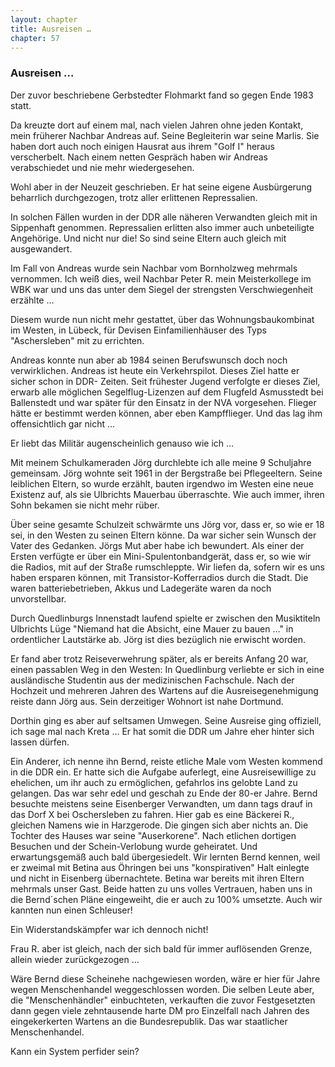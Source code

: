 ```yaml
---  
layout: chapter
title: Ausreisen …
chapter: 57
---  
```


### Ausreisen …

Der zuvor beschriebene Gerbstedter Flohmarkt fand so gegen Ende 1983 statt.

Da kreuzte dort auf einem mal, nach vielen Jahren ohne jeden Kontakt, mein
früherer Nachbar Andreas auf. Seine Begleiterin war seine Marlis. Sie haben
dort auch noch einigen Hausrat aus ihrem "Golf I" heraus verscherbelt. Nach
einem netten Gespräch haben wir Andreas verabschiedet und nie mehr
wiedergesehen.

Wohl aber in der Neuzeit geschrieben. Er hat seine eigene Ausbürgerung
beharrlich durchgezogen, trotz aller erlittenen Repressalien.

In solchen Fällen wurden in der DDR alle näheren Verwandten gleich mit in
Sippenhaft genommen. Repressalien erlitten also immer auch unbeteiligte
Angehörige. Und nicht nur die! So sind seine Eltern auch gleich mit
ausgewandert.

Im Fall von Andreas wurde sein Nachbar vom Bornholzweg mehrmals vernommen. Ich
weiß dies, weil Nachbar Peter R. mein Meisterkollege im WBK war und uns das
unter dem Siegel der strengsten Verschwiegenheit erzählte …

Diesem wurde nun nicht mehr gestattet, über das Wohnungsbaukombinat im Westen,
in Lübeck, für Devisen Einfamilienhäuser des Typs "Aschersleben" mit zu
errichten.

Andreas konnte nun aber ab 1984 seinen Berufswunsch doch noch verwirklichen.
Andreas ist heute ein Verkehrspilot. Dieses Ziel hatte er sicher schon in DDR-
Zeiten. Seit frühester Jugend verfolgte er dieses Ziel, erwarb alle möglichen
Segelflug-Lizenzen auf dem Flugfeld Asmusstedt bei Ballenstedt und war später
für den Einsatz in der NVA vorgesehen. Flieger hätte er bestimmt werden
können, aber eben Kampfflieger. Und das lag ihm offensichtlich gar nicht …

Er liebt das Militär augenscheinlich genauso wie ich …

Mit meinem Schulkameraden Jörg durchlebte ich alle meine 9 Schuljahre
gemeinsam. Jörg wohnte seit 1961 in der Bergstraße bei Pflegeeltern. Seine
leiblichen Eltern, so wurde erzählt, bauten irgendwo im Westen eine neue
Existenz auf, als sie Ulbrichts Mauerbau überraschte. Wie auch immer, ihren
Sohn bekamen sie nicht mehr rüber.

Über seine gesamte Schulzeit schwärmte uns Jörg vor, dass er, so wie er 18
sei, in den Westen zu seinen Eltern könne. Da war sicher sein Wunsch der Vater
des Gedanken. Jörgs Mut aber habe ich bewundert. Als einer der Ersten verfügte
er über ein Mini-Spulentonbandgerät, dass er, so wie wir die Radios, mit auf
der Straße rumschleppte. Wir liefen da, sofern wir es uns haben ersparen
können, mit Transistor-Kofferradios durch die Stadt. Die waren
batteriebetrieben, Akkus und Ladegeräte waren da noch unvorstellbar.

Durch Quedlinburgs Innenstadt laufend spielte er zwischen den Musiktiteln
Ulbrichts Lüge "Niemand hat die Absicht, eine Mauer zu bauen …" in
ordentlicher Lautstärke ab. Jörg ist dies bezüglich nie erwischt worden.

Er fand aber trotz Reiseverwehrung später, als er bereits Anfang 20 war, einen
passablen Weg in den Westen: In Quedlinburg verliebte er sich in eine
ausländische Studentin aus der medizinischen Fachschule. Nach der Hochzeit und
mehreren Jahren des Wartens auf die Ausreisegenehmigung reiste dann Jörg aus.
Sein derzeitiger Wohnort ist nahe Dortmund.

Dorthin ging es aber auf seltsamen Umwegen. Seine Ausreise ging offiziell, ich
sage mal nach Kreta … Er hat somit die DDR um Jahre eher hinter sich lassen
dürfen.

Ein Anderer, ich nenne ihn Bernd, reiste etliche Male vom Westen kommend in
die DDR ein. Er hatte sich die Aufgabe auferlegt, eine Ausreisewillige zu
ehelichen, um ihr auch zu ermöglichen, gefahrlos ins gelobte Land zu gelangen.
Das war sehr edel und geschah zu Ende der 80-er Jahre. Bernd besuchte meistens
seine Eisenberger Verwandten, um dann tags drauf in das Dorf X bei
Oschersleben zu fahren. Hier gab es eine Bäckerei R., gleichen Namens wie in
Harzgerode. Die gingen sich aber nichts an. Die Tochter des Hauses war seine
"Auserkorene". Nach etlichen dortigen Besuchen und der Schein-Verlobung wurde
geheiratet. Und erwartungsgemäß auch bald übergesiedelt. Wir lernten Bernd
kennen, weil er zweimal mit Betina aus Öhringen bei uns "konspirativen" Halt
einlegte und nicht in Eisenberg übernachtete. Betina war bereits mit ihren
Eltern mehrmals unser Gast. Beide hatten zu uns volles Vertrauen, haben uns in
die Bernd´schen Pläne eingeweiht, die er auch zu 100% umsetzte. Auch wir
kannten nun einen Schleuser!

Ein Widerstandskämpfer war ich dennoch nicht!

Frau R. aber ist gleich, nach der sich bald für immer auflösenden Grenze,
allein wieder zurückgezogen …

Wäre Bernd diese Scheinehe nachgewiesen worden, wäre er hier für Jahre wegen
Menschenhandel weggeschlossen worden. Die selben Leute aber, die
"Menschenhändler" einbuchteten, verkauften die zuvor Festgesetzten dann gegen
viele zehntausende harte DM pro Einzelfall nach Jahren des eingekerkerten
Wartens an die Bundesrepublik. Das war staatlicher Menschenhandel.

Kann ein System perfider sein?

